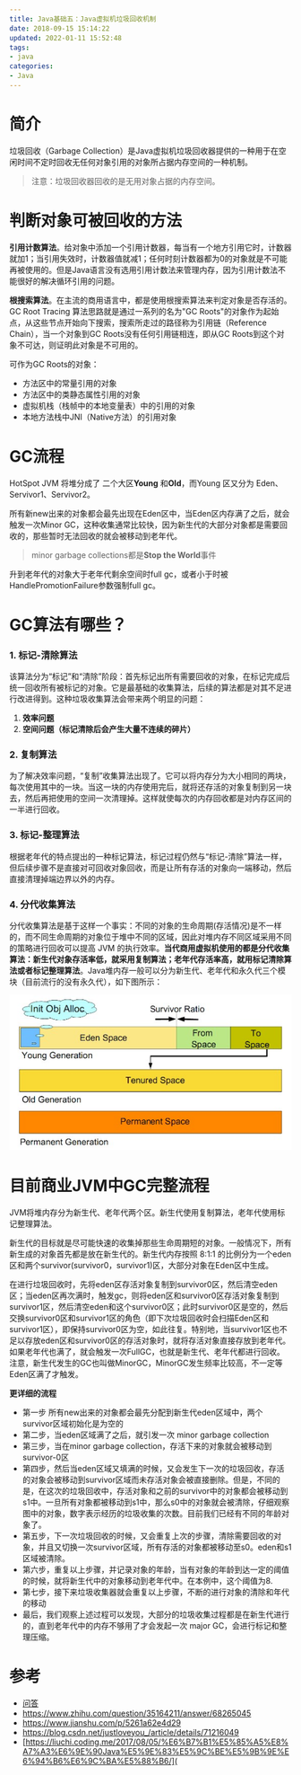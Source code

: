 ```yaml
---
title: Java基础五：Java虚拟机垃圾回收机制
date: 2018-09-15 15:14:22
updated: 2022-01-11 15:52:48
tags:
- java
categories:
- Java
---
```


# 简介

垃圾回收（Garbage Collection）是Java虚拟机垃圾回收器提供的一种用于在空闲时间不定时回收无任何对象引用的对象所占据内存空间的一种机制。

> 注意：垃圾回收器回收的是无用对象占据的内存空间。

<!--more-->

# 判断对象可被回收的方法

**引用计数算法**。给对象中添加一个引用计数器，每当有一个地方引用它时，计数器就加1；当引用失效时，计数器值就减1；任何时刻计数器都为0的对象就是不可能再被使用的。但是Java语言没有选用引用计数法来管理内存，因为引用计数法不能很好的解决循环引用的问题。

**根搜索算法**。在主流的商用语言中，都是使用根搜索算法来判定对象是否存活的。GC Root Tracing 算法思路就是通过一系列的名为"GC  Roots"的对象作为起始点，从这些节点开始向下搜索，搜索所走过的路径称为引用链（Reference Chain），当一个对象到GC Roots没有任何引用链相连，即从GC Roots到这个对象不可达，则证明此对象是不可用的。

可作为GC Roots的对象：

- 方法区中的常量引用的对象
- 方法区中的类静态属性引用的对象
- 虚拟机栈（栈帧中的本地变量表）中的引用的对象
- 本地方法栈中JNI（Native方法）的引用对象

# GC流程

HotSpot JVM 将堆分成了 二个大区**Young** 和**Old**，而Young 区又分为 Eden、Servivor1、Servivor2。

所有新new出来的对象都会最先出现在Eden区中，当Eden区内存满了之后，就会触发一次Minor GC，这种收集通常比较快，因为新生代的大部分对象都是需要回收的，那些暂时无法回收的就会被移动到老年代。

> minor garbage collections都是**Stop the World**事件

升到老年代的对象大于老年代剩余空间时full gc，或者小于时被HandlePromotionFailure参数强制full gc。

# GC算法有哪些？

### 1. 标记-清除算法

该算法分为“标记”和“清除”阶段：首先标记出所有需要回收的对象，在标记完成后统一回收所有被标记的对象。它是最基础的收集算法，后续的算法都是对其不足进行改进得到。这种垃圾收集算法会带来两个明显的问题：

1. **效率问题**
2. **空间问题（标记清除后会产生大量不连续的碎片）**

### 2. 复制算法

为了解决效率问题，“复制”收集算法出现了。它可以将内存分为大小相同的两块，每次使用其中的一块。当这一块的内存使用完后，就将还存活的对象复制到另一块去，然后再把使用的空间一次清理掉。这样就使每次的内存回收都是对内存区间的一半进行回收。

### 3. 标记-整理算法

根据老年代的特点提出的一种标记算法，标记过程仍然与“标记-清除”算法一样，但后续步骤不是直接对可回收对象回收，而是让所有存活的对象向一端移动，然后直接清理掉端边界以外的内存。

### 4. 分代收集算法

分代收集算法是基于这样一个事实：不同的对象的生命周期(存活情况)是不一样的，而不同生命周期的对象位于堆中不同的区域，因此对堆内存不同区域采用不同的策略进行回收可以提高 JVM 的执行效率。**当代商用虚拟机使用的都是分代收集算法：新生代对象存活率低，就采用复制算法；老年代存活率高，就用标记清除算法或者标记整理算法**。Java堆内存一般可以分为新生代、老年代和永久代三个模块（目前流行的没有永久代），如下图所示：

![java-gc-generations](../images/java-gc-generations-16424312637001.jpg)

# 目前商业JVM中GC完整流程

JVM将堆内存分为新生代、老年代两个区。新生代使用复制算法，老年代使用标记整理算法。

新生代的目标就是尽可能快速的收集掉那些生命周期短的对象。一般情况下，所有新生成的对象首先都是放在新生代的。新生代内存按照 8:1:1 的比例分为一个eden区和两个survivor(survivor0，survivor1)区，大部分对象在Eden区中生成。

在进行垃圾回收时，先将eden区存活对象复制到survivor0区，然后清空eden区；当eden区再次满时，触发gc，则将eden区和survivor0区存活对象复制到survivor1区，然后清空eden和这个survivor0区；此时survivor0区是空的，然后交换survivor0区和survivor1区的角色（即下次垃圾回收时会扫描Eden区和survivor1区），即保持survivor0区为空，如此往复。特别地，当survivor1区也不足以存放eden区和survivor0区的存活对象时，就将存活对象直接存放到老年代。如果老年代也满了，就会触发一次FullGC，也就是新生代、老年代都进行回收。注意，新生代发生的GC也叫做MinorGC，MinorGC发生频率比较高，不一定等 Eden区满了才触发。

**更详细的流程**

- 第一步 所有new出来的对象都会最先分配到新生代eden区域中，两个survivor区域初始化是为空的
- 第二步，当eden区域满了之后，就引发一次 minor garbage collection
- 第三步，当在minor garbage collection，存活下来的对象就会被移动到survivor-0区
- 第四步，然后当eden区域又填满的时候，又会发生下一次的垃圾回收，存活的对象会被移动到survivor区域而未存活对象会被直接删除。但是，不同的是，在这次的垃圾回收中，存活对象和之前的survivor中的对象都会被移动到s1中。一旦所有对象都被移动到s1中，那么s0中的对象就会被清除，仔细观察图中的对象，数字表示经历的垃圾收集的次数。目前我们已经有不同的年龄对象了。
- 第五步，下一次垃圾回收的时候，又会重复上次的步骤，清除需要回收的对象，并且又切换一次survivor区域，所有存活的对象都被移动至s0。eden和s1区域被清除。
- 第六步，重复以上步骤，并记录对象的年龄，当有对象的年龄到达一定的阈值的时候，就将新生代中的对象移动到老年代中。在本例中，这个阈值为8.
- 第七步，接下来垃圾收集器就会重复以上步骤，不断的进行对象的清除和年代的移动
- 最后，我们观察上述过程可以发现，大部分的垃圾收集过程都是在新生代进行的，直到老年代中的内存不够用了才会发起一次 major GC，会进行标记和整理压缩。

# 参考

- [问答](https://www.iteye.com/topic/894148)
- https://www.zhihu.com/question/35164211/answer/68265045
- https://www.jianshu.com/p/5261a62e4d29
- https://blog.csdn.net/justloveyou_/article/details/71216049
- [https://liuchi.coding.me/2017/08/05/%E6%B7%B1%E5%85%A5%E8%A7%A3%E6%9E%90Java%E5%9E%83%E5%9C%BE%E5%9B%9E%E6%94%B6%E6%9C%BA%E5%88%B6/](
